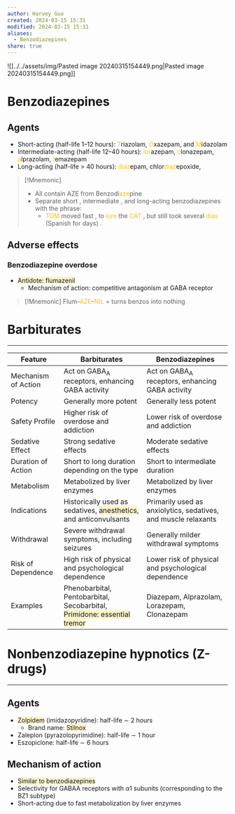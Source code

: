 ```yaml
---
author: Harvey Guo
created: 2024-03-15 15:31
modified: 2024-03-15 15:31
aliases:
  - Benzodiazepines
share: true
---
```

![[../../assets/img/Pasted image 20240315154449.png|Pasted image 20240315154449.png]]
# Benzodiazepines
## Agents
- Short-acting (half-life 1–12 hours): <font color="#ffc000">T</font>riazolam, <font color="#ffc000">O</font>xazepam, and <font color="#ffc000">M</font>idazolam
- Intermediate-acting (half-life 12–40 hours): <font color="#ffc000">lor</font>azepam, <font color="#ffc000">c</font>lonazepam, <font color="#ffc000">a</font>lprazolam, <font color="#ffc000">t</font>emazepam
- Long-acting (half-life > 40 hours): <font color="#ffc000">diaz</font>epam, chlor<font color="#ffc000">diaz</font><font color="#ffc000"></font>epoxide, 
>[!Mnemonic] 
>- All contain AZE from Benzodi<font color="#ffc000">aze</font>pine
>- Separate short , intermediate , and long-acting benzodiazepines with the phrase:
>	- <font color="#ffc000">TOM</font> moved fast , to <font color="#ffc000">lure</font> the <font color="#ffc000">CAT</font> , but still took several <font color="#ffc000">días</font> (Spanish for days) .
## Adverse effects
### Benzodiazepine overdose
- <span style="background:rgba(240, 200, 0, 0.2)">Antidote: flumazenil</span>
	- Mechanism of action: competitive antagonism at GABA receptor

>[!Mnemonic] 
>Flum-<font color="#ffc000">AZE</font>-<font color="#ffc000">NIL</font> = turns benzos into nothing
# Barbiturates
---
| Feature             | Barbiturates                                                     | Benzodiazepines                                                |
|---------------------|------------------------------------------------------------------|----------------------------------------------------------------|
| Mechanism of Action | Act on GABA<sub>A</sub> receptors, enhancing GABA activity       | Act on GABA<sub>A</sub> receptors, enhancing GABA activity     |
| Potency             | Generally more potent                                            | Generally less potent                                          |
| Safety Profile      | Higher risk of overdose and addiction                            | Lower risk of overdose and addiction                           |
| Sedative Effect     | Strong sedative effects                                          | Moderate sedative effects                                      |
| Duration of Action  | Short to long duration depending on the type                     | Short to intermediate duration                                 |
| Metabolism          | Metabolized by liver enzymes                                     | Metabolized by liver enzymes                                   |
| Indications         | Historically used as sedatives, <span style="background:rgba(240, 200, 0, 0.2)">anesthetics</span>, and anticonvulsants | Primarily used as anxiolytics, sedatives, and muscle relaxants |
| Withdrawal          | Severe withdrawal symptoms, including seizures                   | Generally milder withdrawal symptoms                           |
| Risk of Dependence  | High risk of physical and psychological dependence               | Lower risk of physical and psychological dependence            |
| Examples            | Phenobarbital, Pentobarbital, Secobarbital, <span style="background:rgba(240, 200, 0, 0.2)">Primidone: essential tremor</span>                       | Diazepam, Alprazolam, Lorazepam, Clonazepam                    |

# Nonbenzodiazepine hypnotics (Z-drugs)
---
## Agents 
- <span style="background:rgba(240, 200, 0, 0.2)">Zolpidem</span> (imidazopyridine): half-life ∼ 2 hours
	- Brand name: <span style="background:rgba(240, 200, 0, 0.2)">Stilnox</span>
- Zaleplon (pyrazolopyrimidine): half-life ∼ 1 hour
- Eszopiclone: half-life ∼ 6 hours
## Mechanism of action 
- <span style="background:rgba(240, 200, 0, 0.2)">Similar to benzodiazepines</span>
- Selectivity for GABAA receptors with α1 subunits (corresponding to the BZ1 subtype)
- Short-acting due to fast metabolization by liver enzymes